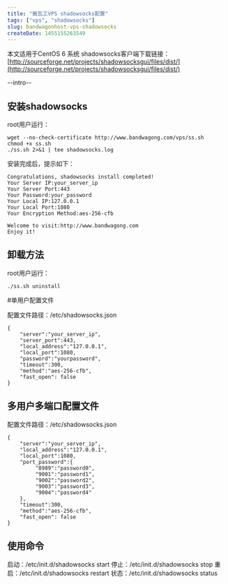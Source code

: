 ```yaml
---
title: "搬瓦工VPS shadowsocks配置"
tags: ["vps", "shadowsocks"]
slug: bandwagonhost-vps-shadowsocks
createDate: 1455155263549
---
```

本文适用于CentOS 6 系统
shadowsocks客户端下载链接：[http://sourceforge.net/projects/shadowsocksgui/files/dist/](http://sourceforge.net/projects/shadowsocksgui/files/dist/)

--intro--

## 安装shadowsocks

root用户运行：

    wget --no-check-certificate http://www.bandwagong.com/vps/ss.sh
    chmod +x ss.sh
    ./ss.sh 2>&1 | tee shadowsocks.log


安装完成后，提示如下：

    Congratulations, shadowsocks install completed!
    Your Server IP:your_server_ip
    Your Server Port:443
    Your Password:your_password
    Your Local IP:127.0.0.1
    Your Local Port:1080
    Your Encryption Method:aes-256-cfb

    Welcome to visit:http://www.bandwagong.com
    Enjoy it!


## 卸载方法

root用户运行：

    ./ss.sh uninstall


#单用户配置文件

配置文件路径：/etc/shadowsocks.json

    {
        "server":"your_server_ip",
        "server_port":443,
        "local_address":"127.0.0.1",
        "local_port":1080,
        "password":"yourpassword",
        "timeout":300,
        "method":"aes-256-cfb",
        "fast_open": false
    }


## 多用户多端口配置文件

配置文件路径：/etc/shadowsocks.json

    {
        "server":"your_server_ip",
        "local_address":"127.0.0.1",
        "local_port":1080,
        "port_password":{
             "8989":"password0",
             "9001":"password1",
             "9002":"password2",
             "9003":"password3",
             "9004":"password4"
        },
        "timeout":300,
        "method":"aes-256-cfb",
        "fast_open": false
    }


## 使用命令

启动：/etc/init.d/shadowsocks start
停止：/etc/init.d/shadowsocks stop
重启：/etc/init.d/shadowsocks restart
状态：/etc/init.d/shadowsocks status